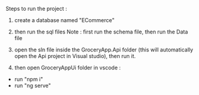 
Steps to run the project :
1) create a database named "ECommerce" 
2) then run the sql files 
Note : first run the schema file, then run the Data file

3) open the sln file inside the GroceryApp.Api folder (this will automatically open the Api project in Visual studio),
then run it.

4) then open GroceryAppUi folder in vscode :
- run "npm i" 
- run "ng serve"
